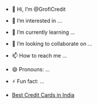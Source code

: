 - 👋 Hi, I’m @GrofiCredit
- 👀 I’m interested in ...
- 🌱 I’m currently learning ...
- 💞️ I’m looking to collaborate on ...
- 📫 How to reach me ...
- 😄 Pronouns: ...
- ⚡ Fun fact: ...

- <a href="https://grofi.in/top-6-best-credit-cards-in-india-2024-rewards-benefits/" target="_blank">Best Credit Cards in India</a>


<!---
GrofiCredit/GrofiCredit is a ✨ special ✨ repository because its `README.md` (this file) appears on your GitHub profile.
You can click the Preview link to take a look at your changes.
--->
